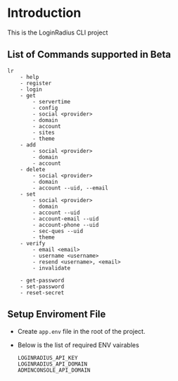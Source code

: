 # Introduction

This is the LoginRadius CLI project

## List of Commands supported in Beta

```
lr
    - help
    - register
    - login
    - get
        - servertime
        - config
        - social <provider>
        - domain
        - account
        - sites
        - theme
    - add
        - social <provider>
        - domain
        - account
    - delete
        - social <provider>
        - domain
        - account --uid, --email
    - set
        - social <provider>
        - domain
        - account --uid
        - account-email --uid
        - account-phone --uid
        - sec-ques --uid
        - theme
    - verify
        - email <email>
        - username <username>
        - resend <username>, <email>
        - invalidate 
    
    - get-password 
    - set-password
    - reset-secret
```   
       
## Setup Enviroment File

- Create `app.env` file in the root of the project.
- Below is the list of required ENV vairables

  ```
  LOGINRADIUS_API_KEY
  LOGINRADIUS_API_DOMAIN
  ADMINCONSOLE_API_DOMAIN
  ```